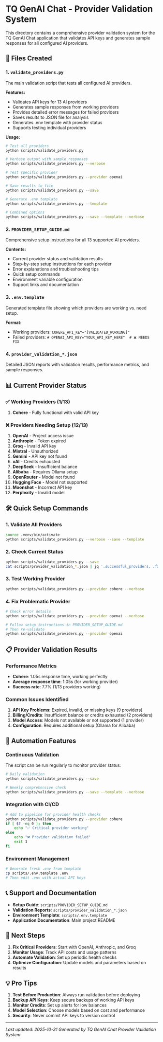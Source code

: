 # TQ GenAI Chat - Provider Validation System

This directory contains a comprehensive provider validation system for the TQ GenAI Chat application that validates API keys and generates sample responses for all configured AI providers.

## 🚀 Files Created

### 1. `validate_providers.py`
The main validation script that tests all configured AI providers.

**Features:**
- Validates API keys for 13 AI providers
- Generates sample responses from working providers
- Provides detailed error messages for failed providers
- Saves results to JSON file for analysis
- Generates .env template with provider status
- Supports testing individual providers

**Usage:**
```bash
# Test all providers
python scripts/validate_providers.py

# Verbose output with sample responses
python scripts/validate_providers.py --verbose

# Test specific provider
python scripts/validate_providers.py --provider openai

# Save results to file
python scripts/validate_providers.py --save

# Generate .env template
python scripts/validate_providers.py --template

# Combined options
python scripts/validate_providers.py --save --template --verbose
```

### 2. `PROVIDER_SETUP_GUIDE.md`
Comprehensive setup instructions for all 13 supported AI providers.

**Contents:**
- Current provider status and validation results
- Step-by-step setup instructions for each provider
- Error explanations and troubleshooting tips
- Quick setup commands
- Environment variable configuration
- Support links and documentation

### 3. `.env.template`
Generated template file showing which providers are working vs. need setup.

**Format:**
- Working providers: `COHERE_API_KEY="[VALIDATED_WORKING]"`
- Failed providers: `# OPENAI_API_KEY="YOUR_API_KEY_HERE"  # ❌ NEEDS FIX`

### 4. `provider_validation_*.json`
Detailed JSON reports with validation results, performance metrics, and sample responses.

## 📊 Current Provider Status

### ✅ Working Providers (1/13)
1. **Cohere** - Fully functional with valid API key

### ❌ Providers Needing Setup (12/13)
1. **OpenAI** - Project access issue
2. **Anthropic** - Token expired
3. **Groq** - Invalid API key
4. **Mistral** - Unauthorized
5. **Gemini** - API key not found
6. **xAI** - Credits exhausted
7. **DeepSeek** - Insufficient balance
8. **Alibaba** - Requires Ollama setup
9. **OpenRouter** - Model not found
10. **Hugging Face** - Model not supported
11. **Moonshot** - Incorrect API key
12. **Perplexity** - Invalid model

## 🛠️ Quick Setup Commands

### 1. Validate All Providers
```bash
source .venv/bin/activate
python scripts/validate_providers.py --verbose --save --template
```

### 2. Check Current Status
```bash
python scripts/validate_providers.py --save
cat scripts/provider_validation_*.json | jq '.successful_providers, .failed_providers'
```

### 3. Test Working Provider
```bash
python scripts/validate_providers.py --provider cohere --verbose
```

### 4. Fix Problematic Provider
```bash
# Check error details
python scripts/validate_providers.py --provider openai --verbose

# Follow setup instructions in PROVIDER_SETUP_GUIDE.md
# Then re-validate
python scripts/validate_providers.py --provider openai
```

## 📋 Provider Validation Results

### Performance Metrics
- **Cohere**: 1.05s response time, working perfectly
- **Average response time**: 1.05s (for working provider)
- **Success rate**: 7.7% (1/13 providers working)

### Common Issues Identified
1. **API Key Problems**: Expired, invalid, or missing keys (9 providers)
2. **Billing/Credits**: Insufficient balance or credits exhausted (2 providers)
3. **Model Access**: Models not available or not supported (1 provider)
4. **Configuration**: Requires additional setup (Ollama for Alibaba)

## 🔄 Automation Features

### Continuous Validation
The script can be run regularly to monitor provider status:
```bash
# Daily validation
python scripts/validate_providers.py --save

# Weekly comprehensive check
python scripts/validate_providers.py --save --template --verbose
```

### Integration with CI/CD
```bash
# Add to pipeline for provider health checks
python scripts/validate_providers.py --provider cohere
if [ $? -eq 0 ]; then
    echo "✅ Critical provider working"
else
    echo "❌ Provider validation failed"
    exit 1
fi
```

### Environment Management
```bash
# Generate fresh .env from template
cp scripts/.env.template .env
# Then edit .env with actual API keys
```

## 📞 Support and Documentation

- **Setup Guide**: `scripts/PROVIDER_SETUP_GUIDE.md`
- **Validation Reports**: `scripts/provider_validation_*.json`
- **Environment Template**: `scripts/.env.template`
- **Application Documentation**: Main project README

## 🎯 Next Steps

1. **Fix Critical Providers**: Start with OpenAI, Anthropic, and Groq
2. **Monitor Usage**: Track API costs and usage patterns
3. **Automate Validation**: Set up periodic health checks
4. **Optimize Configuration**: Update models and parameters based on results

## 💡 Pro Tips

1. **Test Before Production**: Always run validation before deploying
2. **Backup API Keys**: Keep secure backups of working API keys
3. **Monitor Credits**: Set up alerts for low balances
4. **Model Selection**: Choose models based on cost and performance
5. **Security**: Never commit API keys to version control

---

*Last updated: 2025-10-31*
*Generated by TQ GenAI Chat Provider Validation System*